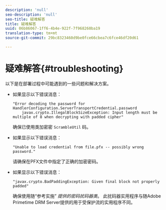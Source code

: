 ```yaml
---
description: 'null'
seo-description: 'null'
seo-title: 疑难解答
title: 疑难解答
uuid: 06b86067-1ff6-4b4e-922f-7f968260ba19
translation-type: tm+mt
source-git-commit: 29bc8323460d9be0fce66cbea7c6fce46df20d61

---
```



# 疑难解答{#troubleshooting}

以下是在部署过程中可能遇到的一些问题和解决方案。

* 如果显示以下错误消息：

   ```
   "Error decoding the password for HandlerConfiguration.ServerTransportCredential.password  
       javax.crypto.IllegalBlockSizeException: Input length must be multiple of 8 when decrypting with padded cipher"
   ```

   确保已使用类加密密 `ScrambleUtil` 码。

* 如果显示以下错误消息：

   ```
   "Unable to load credential from file.pfx -- possibly wrong password."
   ```

   请确保在PFX文件中指定了正确的加密密码。

* 如果显示以下错误消息：

   ```
   "javax.crypto.BadPaddingException: Given final block not properly padded"
   ```

   确保使用随“参考实施” *提供的密码扰码器类*。 此扰码器实用程序与随Adobe Primetime DRM Server提供的用于受保护流的实用程序不同。

